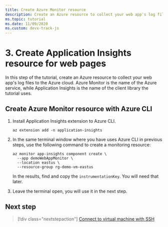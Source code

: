 ```yaml
---
title: Create Azure Monitor resource
description: Create an Azure resource to collect your web app's log files to the Azure cloud. Azure Monitor is the name of the Azure service, while Application Insights is the name of the client library the tutorial uses.
ms.topic: tutorial
ms.date: 11/09/2020
ms.custom: devx-track-js
---
```


# 3. Create Application Insights resource for web pages

In this step of the tutorial, create an Azure resource to collect your web app's log files to the Azure cloud. Azure Monitor is the name of the Azure service, while Application Insights is the name of the client library the tutorial uses. 

## Create Azure Monitor resource with Azure CLI

1. Install Application Insights extension to Azure CLI.

    ```azurecli
    az extension add -n application-insights
    ```

1. In the same terminal window where you have uses Azure CLI in previous steps, use the following command to create a monitoring resource:


    ```azurecli
    az monitor app-insights component create \
      --app demoWebAppMonitor \
      --location eastus \
      --resource-group rg-demo-vm-eastus
    ```

    In the results, find and copy the `instrumentationKey`. You will need that later. 

1. Leave the terminal open, you will use it in the next step.

## Next step

> [!div class="nextstepaction"]
> [Connect to virtual machine with SSH](connect-linux-virtual-machine-ssh.md) 
